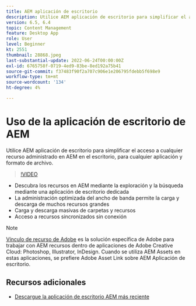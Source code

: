 ```yaml
---
title: AEM aplicación de escritorio
description: Utilice AEM aplicación de escritorio para simplificar el acceso a cualquier recurso administrado en AEM en el escritorio, para cualquier aplicación y formato de archivo.
version: 6.5, 6.4
topic: Content Management
feature: Desktop App
role: User
level: Beginner
kt: 2551
thumbnail: 28868.jpeg
last-substantial-update: 2022-06-24T00:00:00Z
exl-id: 6765758f-0719-4ed9-83be-8ed192a75b41
source-git-commit: f37483f90f2a707c906e1e206795fdebb5f698e9
workflow-type: tm+mt
source-wordcount: '134'
ht-degree: 4%

---
```


# Uso de la aplicación de escritorio de AEM

Utilice AEM aplicación de escritorio para simplificar el acceso a cualquier recurso administrado en AEM en el escritorio, para cualquier aplicación y formato de archivo.

>[!VIDEO](https://video.tv.adobe.com/v/28868/?quality=12&learn=on)

+ Descubra los recursos en AEM mediante la exploración y la búsqueda mediante una aplicación de escritorio dedicada
+ La administración optimizada del ancho de banda permite la carga y descarga de muchos recursos grandes
+ Carga y descarga masivas de carpetas y recursos
+ Acceso a recursos sincronizados sin conexión

>[!NOTE]
>
> [Vínculo de recurso de Adobe](./adobe-asset-link.md) es la solución específica de Adobe para trabajar con AEM recursos dentro de aplicaciones de Adobe Creative Cloud: Photoshop, Illustrator, InDesign. Cuando se utiliza AEM Assets en estas aplicaciones, se prefiere Adobe Asset Link sobre AEM Aplicación de escritorio.

## Recursos adicionales

+ [Descargue la aplicación de escritorio AEM más reciente](https://experienceleague.adobe.com/docs/experience-manager-desktop-app/using/release-notes.html)
